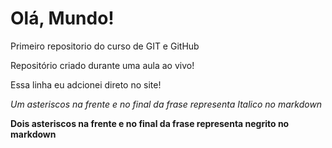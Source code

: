 # Olá, Mundo!
 Primeiro repositorio do curso de GIT e GitHub

Repositório criado durante uma aula ao vivo!

Essa linha eu adcionei direto no site!

*Um asteriscos na frente e no final da frase representa Italico no markdown*

**Dois asteriscos na frente e no final da frase representa negrito no markdown**
